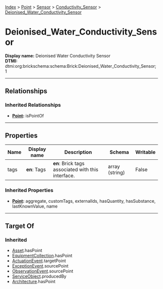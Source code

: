 [Index](../../../Index.md) > [Point](../../Point.md) > [Sensor](../Sensor.md) > [Conductivity_Sensor](Conductivity_Sensor.md) > [Deionised_Water_Conductivity_Sensor](#)
# Deionised_Water_Conductivity_Sensor

**Display name:** Deionised Water Conductivity Sensor<br />
**DTMI:** dtmi:org:brickschema:schema:Brick:Deionised_Water_Conductivity_Sensor;1

---

## Relationships

### Inherited Relationships
* **[Point](../../Point.md):** isPointOf

---

## Properties

|Name|Display name|Description|Schema|Writable|
|-|-|-|-|-|
|tags|**en**: Tags|**en**: Brick tags associated with this interface.|array (string)|False|
### Inherited Properties
* **[Point](../../Point.md):** aggregate, customTags, externalIds, hasQuantity, hasSubstance, lastKnownValue, name

---

## Target Of
### Inherited
* [Asset](../../../Asset/Asset.md).hasPoint
* [EquipmentCollection](../../../Collection/EquipmentCollection.md).hasPoint
* [ActuationEvent](../../../Event/PointEvent/ActuationEvent.md).targetPoint
* [ExceptionEvent](../../../Event/PointEvent/ExceptionEvent.md).sourcePoint
* [ObservationEvent](../../../Event/PointEvent/ObservationEvent.md).sourcePoint
* [ServiceObject](../../../Information/ServiceObject/ServiceObject.md).producedBy
* [Architecture](../../../Space/Architecture/Architecture.md).hasPoint

